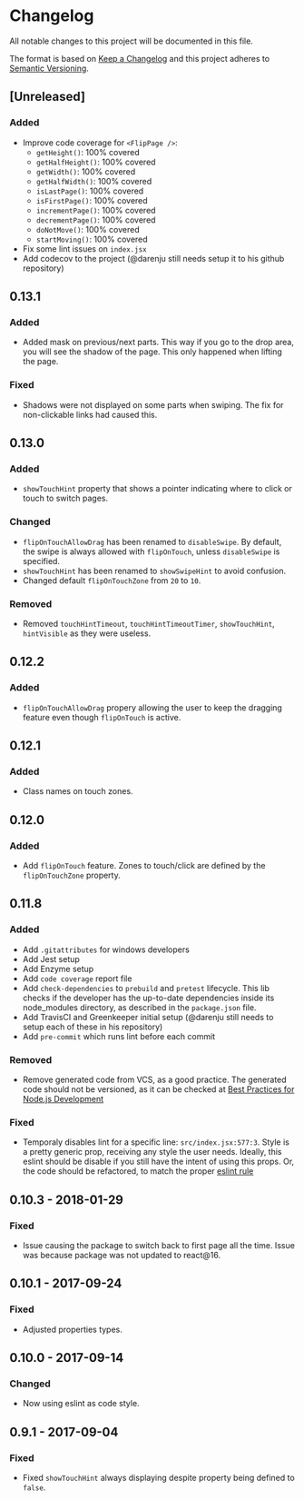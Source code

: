 # Changelog

All notable changes to this project will be documented in this file.

The format is based on [Keep a Changelog](http://keepachangelog.com/en/1.0.0/)
and this project adheres to [Semantic Versioning](http://semver.org/spec/v2.0.0.html).

## [Unreleased]

### Added

- Improve code coverage for `<FlipPage />`:
	- `getHeight()`: 100% covered
	- `getHalfHeight()`: 100% covered
	- `getWidth()`: 100% covered
	- `getHalfWidth()`: 100% covered
	- `isLastPage()`: 100% covered
	- `isFirstPage()`: 100% covered
	- `incrementPage()`: 100% covered
	- `decrementPage()`: 100% covered
	- `doNotMove()`: 100% covered
	- `startMoving()`: 100% covered
- Fix some lint issues on `index.jsx`
- Add codecov to the project (@darenju still needs setup it to his github repository)

## 0.13.1
### Added

- Added mask on previous/next parts. This way if you go to the drop area, you will see the shadow of the page. This only happened when lifting the page.

### Fixed

- Shadows were not displayed on some parts when swiping. The fix for non-clickable links had caused this.

## 0.13.0
### Added

- `showTouchHint` property that shows a pointer indicating where to click or touch to switch pages.

### Changed

- `flipOnTouchAllowDrag` has been renamed to `disableSwipe`. By default, the swipe is always allowed with `flipOnTouch`, unless `disableSwipe` is specified.
- `showTouchHint` has been renamed to `showSwipeHint` to avoid confusion.
- Changed default `flipOnTouchZone` from `20` to `10`.

### Removed

- Removed `touchHintTimeout`, `touchHintTimeoutTimer`, `showTouchHint`, `hintVisible` as they were useless.

## 0.12.2
### Added

- `flipOnTouchAllowDrag` propery allowing the user to keep the dragging feature even though `flipOnTouch`
is active.

## 0.12.1
### Added

- Class names on touch zones.

## 0.12.0
### Added

- Add `flipOnTouch` feature. Zones to touch/click are defined by the `flipOnTouchZone` property.

## 0.11.8
### Added

- Add `.gitattributes` for windows developers
- Add Jest setup
- Add Enzyme setup
- Add `code coverage` report file
- Add `check-dependencies` to `prebuild` and `pretest` lifecycle. This lib checks if the developer has the up-to-date dependencies inside its node_modules directory, as described in the `package.json` file.
- Add TravisCI and Greenkeeper initial setup (@darenju still needs to setup each of these in his repository)
- Add `pre-commit` which runs lint before each commit

### Removed

- Remove generated code from VCS, as a good practice. The generated code should not be versioned, as it can be checked at [Best Practices for Node.js Development](https://devcenter.heroku.com/articles/node-best-practices#only-git-the-important-bits)

### Fixed

- Temporaly disables lint for a specific line: `src/index.jsx:577:3`. Style is a pretty generic prop, receiving any style the user needs. Ideally, this eslint should be disable if you still have the intent of using this props. Or, the code should be refactored, to match the proper [eslint rule](https://github.com/yannickcr/eslint-plugin-react/blob/master/docs/rules/forbid-prop-types.md)

## 0.10.3 - 2018-01-29
### Fixed
- Issue causing the package to switch back to first page all the time. Issue was because package was not updated to react@16.

## 0.10.1 - 2017-09-24
### Fixed
- Adjusted properties types.

## 0.10.0 - 2017-09-14
### Changed
- Now using eslint as code style.

## 0.9.1 - 2017-09-04
### Fixed
- Fixed `showTouchHint` always displaying despite property being defined to `false`.
